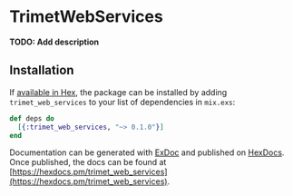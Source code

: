 # TrimetWebServices

**TODO: Add description**

## Installation

If [available in Hex](https://hex.pm/docs/publish), the package can be installed
by adding `trimet_web_services` to your list of dependencies in `mix.exs`:

```elixir
def deps do
  [{:trimet_web_services, "~> 0.1.0"}]
end
```

Documentation can be generated with [ExDoc](https://github.com/elixir-lang/ex_doc)
and published on [HexDocs](https://hexdocs.pm). Once published, the docs can
be found at [https://hexdocs.pm/trimet_web_services](https://hexdocs.pm/trimet_web_services).

